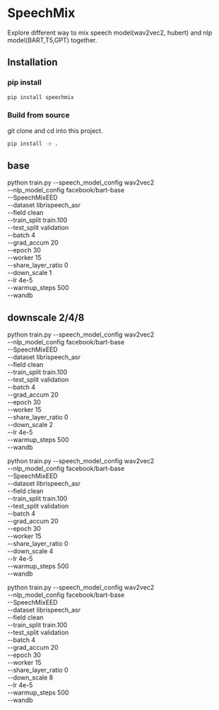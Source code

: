 # SpeechMix

Explore different way to mix speech model(wav2vec2, hubert) and nlp model(BART,T5,GPT) together.

## Installation

### pip install

```bash
pip install speechmix
```

### Build from source

git clone and cd into this project.

```bash
pip install -e .
```

## base

python train.py --speech_model_config wav2vec2 \
--nlp_model_config facebook/bart-base \
--SpeechMixEED \
--dataset librispeech_asr \
--field clean \
--train_split train.100 \
--test_split validation \
--batch 4 \
--grad_accum 20 \
--epoch 30 \
--worker 15 \
--share_layer_ratio 0 \
--down_scale 1 \
--lr 4e-5 \
--warmup_steps 500 \
--wandb

## downscale 2/4/8

python train.py --speech_model_config wav2vec2 \
--nlp_model_config facebook/bart-base \
--SpeechMixEED \
--dataset librispeech_asr \
--field clean \
--train_split train.100 \
--test_split validation \
--batch 4 \
--grad_accum 20 \
--epoch 30 \
--worker 15 \
--share_layer_ratio 0 \
--down_scale 2 \
--lr 4e-5 \
--warmup_steps 500 \
--wandb

python train.py --speech_model_config wav2vec2 \
--nlp_model_config facebook/bart-base \
--SpeechMixEED \
--dataset librispeech_asr \
--field clean \
--train_split train.100 \
--test_split validation \
--batch 4 \
--grad_accum 20 \
--epoch 30 \
--worker 15 \
--share_layer_ratio 0 \
--down_scale 4 \
--lr 4e-5 \
--warmup_steps 500 \
--wandb

python train.py --speech_model_config wav2vec2 \
--nlp_model_config facebook/bart-base \
--SpeechMixEED \
--dataset librispeech_asr \
--field clean \
--train_split train.100 \
--test_split validation \
--batch 4 \
--grad_accum 20 \
--epoch 30 \
--worker 15 \
--share_layer_ratio 0 \
--down_scale 8 \
--lr 4e-5 \
--warmup_steps 500 \
--wandb